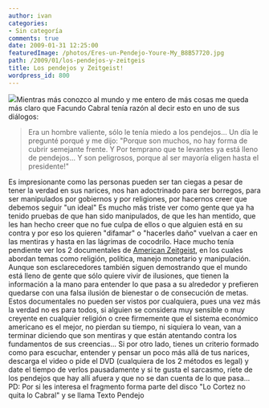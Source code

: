 ```yaml
---
author: ivan
categories:
- Sin categoría
comments: true
date: 2009-01-31 12:25:00
featuredImage: /photos/Eres-un-Pendejo-Youre-My_B8B57720.jpg
path: /2009/01/los-pendejos-y-zeitgeis
title: Los pendejos y Zeitgeist!
wordpress_id: 800
---
```


[![](/photos/Eres-un-Pendejo-Youre-My_B8B57720.jpg)](https://2.bp.blogspot.com/_T2UWuNJg3dQ/SYP_MYe3eQI/AAAAAAAABVA/MkgKx4EA3Ao/s1600-h/Eres-un-Pendejo-Youre-My_B8B57720.jpg)Mientras más conozco al mundo y me entero de más cosas me queda más claro que Facundo Cabral tenía razón al decir esto en uno de sus diálogos:

<blockquote>Era un hombre valiente, sólo le tenía miedo a los pendejos... Un día le pregunté porqué y me dijo: "Porque son muchos, no hay forma de cubrir semejante frente.  Y Por temprano que te levantes ya está lleno de pendejos... Y son peligrosos, porque al ser mayoría eligen hasta el presidente!"</blockquote>

Es impresionante como las personas pueden ser tan ciegas a pesar de tener la verdad en sus narices, nos han adoctrinado para ser borregos, para ser manipulados por gobiernos y por religiones, por hacernos creer que debemos seguir "un ideal"
Es mucho más triste ver como gente que ya ha tenido pruebas de que han sido manipulados, de que les han mentido, que les han hecho creer que no fue culpa de ellos o que alguien está en su contra y por eso los quieren "difamar" o "hacerles daño" vuelvan a caer en las mentiras y hasta en las lágrimas de cocodrilo.
Hace mucho tenía pendiente ver los 2 documentales de [American Zeitgeist](https://www.zeitgeistmovie.com/), en los cuales abordan temas como religión, política, manejo monetario y manipulación. Aunque son esclarecedores también siguen demostrando que el mundo está lleno de gente que sólo quiere vivir de ilusiones, que tienen la información a la mano para entender lo que pasa a su alrededor y prefieren quedarse con una falsa ilusión de bienestar o de consecución de metas.
Estos documentales no pueden ser vistos por cualquiera, pues una vez más la verdad no es para todos, si alguien se considera muy sensible o muy creyente en cualquier religión o cree firmemente que el sistema económico americano es el mejor, no pierdan su tiempo, ni siquiera lo vean, van a terminar diciendo que son mentiras y que están atentando contra los fundamentos de sus creencias...
Si por otro lado, tienes un criterio formado como para escuchar, entender y pensar un poco más allá de tus narices, descarga el video o pide el DVD (cualquiera de los 2 métodos es legal) y date el tiempo de verlos pausadamente y si te gusta el sarcasmo, ríete de los pendejos que hay allí afuera y que no se dan cuenta de lo que pasa...
PD: Por si les interesa el fragmento forma parte del disco "Lo Cortez no quita lo Cabral" y se llama Texto Pendejo